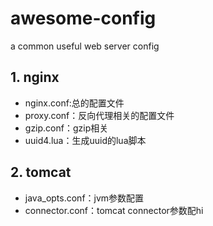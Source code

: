 # awesome-config
a common useful web server config

## 1. nginx

- nginx.conf:总的配置文件
- proxy.conf：反向代理相关的配置文件
- gzip.conf：gzip相关
- uuid4.lua：生成uuid的lua脚本

## 2. tomcat

- java_opts.conf：jvm参数配置
- connector.conf：tomcat connector参数配hi
